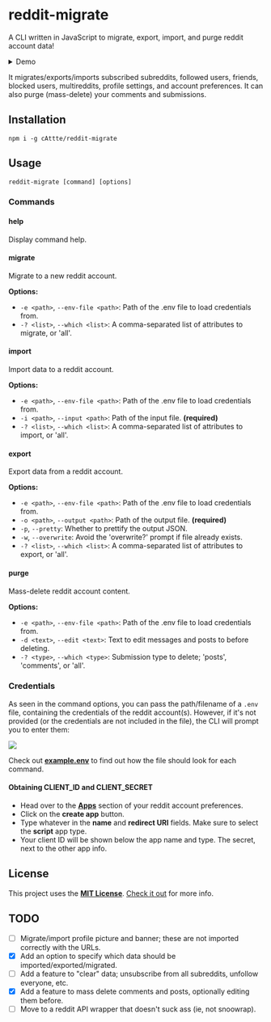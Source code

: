 # reddit-migrate

A CLI written in JavaScript to migrate, export, import, and purge reddit account data!

<details><summary>Demo</summary>

![][term-migrate]

</details>

It migrates/exports/imports subscribed subreddits, followed users, friends, blocked users, multireddits, profile settings, and account preferences. It can also purge (mass-delete) your comments and submissions.

## Installation

    npm i -g cAttte/reddit-migrate

## Usage

    reddit-migrate [command] [options]

### Commands

#### help

Display command help.

#### migrate

Migrate to a new reddit account.

**Options:**

-   `-e <path>`, `--env-file <path>`: Path of the .env file to load credentials from.
-   `-? <list>`, `--which <list>`: A comma-separated list of attributes to migrate, or 'all'.

#### import

Import data to a reddit account.

**Options:**

-   `-e <path>`, `--env-file <path>`: Path of the .env file to load credentials from.
-   `-i <path>`, `--input <path>`: Path of the input file. **(required)**
-   `-? <list>`, `--which <list>`: A comma-separated list of attributes to import, or 'all'.

#### export

Export data from a reddit account.

**Options:**

-   `-e <path>`, `--env-file <path>`: Path of the .env file to load credentials from.
-   `-o <path>`, `--output <path>`: Path of the output file. **(required)**
-   `-p`, `--pretty`: Whether to prettify the output JSON.
-   `-w`, `--overwrite`: Avoid the 'overwrite?' prompt if file already exists.
-   `-? <list>`, `--which <list>`: A comma-separated list of attributes to export, or 'all'.

#### purge

Mass-delete reddit account content.

**Options:**

-   `-e <path>`, `--env-file <path>`: Path of the .env file to load credentials from.
-   `-d <text>`, `--edit <text>`: Text to edit messages and posts to before deleting.
-   `-? <type>`, `--which <type>`: Submission type to delete; 'posts', 'comments', or 'all'.

### Credentials

As seen in the command options, you can pass the path/filename of a `.env` file, containing the credentials of the reddit account(s). However, if it's not provided (or the credentials are not included in the file), the CLI will prompt you to enter them:

![][term-credentials]

Check out [**example.env**][example-env] to find out how the file should look for each command.

#### Obtaining CLIENT_ID and CLIENT_SECRET

-   Head over to the [**Apps**][apps] section of your reddit account preferences.
-   Click on the **create app** button.
-   Type whatever in the **name** and **redirect URI** fields. Make sure to select the **script** app type.
-   Your client ID will be shown below the app name and type. The secret, next to the other app info.

## License

This project uses the [**MIT License**][mit-license]. [Check it out][license-md] for more info.

## TODO

-   [ ] Migrate/import profile picture and banner; these are not imported correctly with the URLs.
-   [x] Add an option to specify which data should be imported/exported/migrated.
-   [ ] Add a feature to "clear" data; unsubscribe from all subreddits, unfollow everyone, etc.
-   [x] Add a feature to mass delete comments and posts, optionally editing them before.
-   [ ] Move to a reddit API wrapper that doesn't suck ass (ie, not snoowrap).

<!-- References -->

[example-env]: https://github.com/cAttte/reddit-migrate/blob/master/example.env
[apps]: https://www.reddit.com/prefs/apps
[mit-license]: https://en.wikipedia.org/wiki/MIT_License
[license-md]: https://github.com/cAttte/reddit-migrate/blob/master/LICENSE.md
[term-migrate]: https://raw.githubusercontent.com/cAttte/reddit-migrate/master/terminal/migrate.svg
[term-credentials]: https://raw.githubusercontent.com/cAttte/reddit-migrate/master/terminal/credentials.svg
